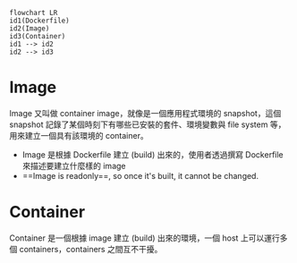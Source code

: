 ```mermaid
flowchart LR
id1(Dockerfile)
id2(Image)
id3(Container)
id1 --> id2
id2 --> id3
```

# Image

Image 又叫做 container image，就像是一個應用程式環境的 snapshot，這個 snapshot 記錄了某個時刻下有哪些已安裝的套件、環境變數與 file system 等，用來建立一個具有該環境的 container。

- Image 是根據 Dockerfile 建立 (build) 出來的，使用者透過撰寫 Dockerfile 來描述要建立什麼樣的 image
- ==Image is readonly==, so once it's built, it cannot be changed.

# Container

Container 是一個根據 image 建立 (build) 出來的環境，一個 host 上可以運行多個 containers，containers 之間互不干擾。
